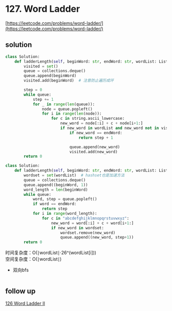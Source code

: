 # 127. Word Ladder
[https://leetcode.com/problems/word-ladder/](https://leetcode.com/problems/word-ladder/)


## solution

```python
class Solution:
    def ladderLength(self, beginWord: str, endWord: str, wordList: List[str]) -> int:
        visited = set()
        queue = collections.deque()
        queue.append(beginWord)
        visited.add(beginWord)  # 注意防止遍历成环

        step = 0
        while queue:
            step += 1
            for _ in range(len(queue)):
                node = queue.popleft()
                for i in range(len(node)):
                    for c in string.ascii_lowercase:
                        new_word = node[:i] + c + node[i+1:]
                        if new_word in wordList and new_word not in visited:
                            if new_word == endWord:
                                return step + 1

                            queue.append(new_word)
                            visited.add(new_word)
        return 0
```

```python
class Solution:
    def ladderLength(self, beginWord: str, endWord: str, wordList: List[str]) -> int:
        wordset = set(wordList)  # hashset也是加速方法
        queue = collections.deque()
        queue.append((beginWord, 1))
        word_length = len(beginWord)
        while queue:
            word, step = queue.popleft()
            if word == endWord:
                return step
            for i in range(word_length):
                for c in "abcdefghijklmnopqrstuvwxyz":
                    new_word = word[:i] + c + word[i+1:]
                    if new_word in wordset:
                        wordset.remove(new_word)
                        queue.append((new_word, step+1))
        return 0
```
时间复杂度：O(∣wordList∣⋅26^(wordList[i])) <br>
空间复杂度：O(∣wordList∣)


- 双向bfs
```python

```


## follow up

[126 Word Ladder II](../07_dfs/126%20Word%20Ladder%20II.md)
